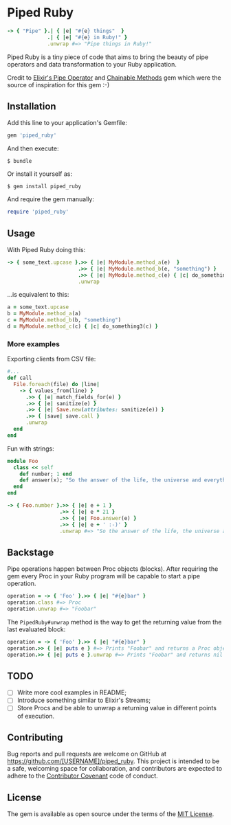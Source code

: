 # Piped Ruby

```ruby
-> { "Pipe" }.| { |e| "#{e} things"  }
             .| { |e| "#{e} in Ruby!" }
             .unwrap #=> "Pipe things in Ruby!"
```

Piped Ruby is a tiny piece of code that aims to bring the beauty of pipe operators and data transformation to your Ruby application.

Credit to [Elixir's Pipe Operator](http://elixir-lang.org/getting-started/enumerables-and-streams.html#the-pipe-operator) and [Chainable Methods](https://github.com/akitaonrails/chainable_methods) gem which were the source of inspiration for this gem :-)

## Installation

Add this line to your application's Gemfile:

```ruby
gem 'piped_ruby'
```

And then execute:

    $ bundle

Or install it yourself as:

    $ gem install piped_ruby

And require the gem manually:

```ruby
require 'piped_ruby'
```

## Usage

With Piped Ruby doing this:

```ruby
-> { some_text.upcase }.>> { |e| MyModule.method_a(e)  }
                       .>> { |e| MyModule.method_b(e, "something") }
                       .>> { |e| MyModule.method_c(e) { |c| do_something3(c) } }
                       .unwrap
```

...is equivalent to this:

```ruby
a = some_text.upcase
b = MyModule.method_a(a)
c = MyModule.method_b(b, "something")
d = MyModule.method_c(c) { |c| do_something3(c) }
```

### More examples

Exporting clients from CSV file:

```ruby
#...
def call
  File.foreach(file) do |line|
    -> { values_from(line) }
      .>> { |e| match_fields_for(e) }
      .>> { |e| sanitize(e) }
      .>> { |e| Save.new(attributes: sanitize(e)) }
      .>> { |save| save.call }
      .unwrap
  end
end
```

Fun with strings:

```ruby
module Foo
  class << self
    def number; 1 end
    def answer(x); "So the answer of the life, the universe and everything is... #{x}!" end
  end
end

-> { Foo.number }.>> { |e| e + 1 }
                 .>> { |e| e * 21 }
                 .>> { |e| Foo.answer(e) }
                 .>> { |e| e + ' :-)' }
                 .unwrap #=> "So the answer of the life, the universe and everything is... 42! :-)"
```


## Backstage

Pipe operations happen between Proc objects (blocks). After requiring the gem every Proc in your Ruby program will be capable to start a pipe operation.

```ruby
operation = -> { 'Foo' }.>> { |e| "#{e}bar" }
operation.class #=> Proc
operation.unwrap #=> "Foobar"
```

The `PipedRuby#unwrap` method is the way to get the returning value from the last evaluated block:

```ruby
operation = -> { 'Foo' }.>> { |e| "#{e}bar" }
operation.>> { |e| puts e } #=> Prints "Foobar" and returns a Proc object
operation.>> { |e| puts e }.unwrap #=> Prints "Foobar" and returns nil
```

## TODO

- [ ] Write more cool examples in README;
- [ ] Introduce something similar to Elixir's Streams;
- [ ] Store Procs and be able to unwrap a returning value in different points of execution.

## Contributing

Bug reports and pull requests are welcome on GitHub at https://github.com/[USERNAME]/piped_ruby. This project is intended to be a safe, welcoming space for collaboration, and contributors are expected to adhere to the [Contributor Covenant](http://contributor-covenant.org) code of conduct.


## License

The gem is available as open source under the terms of the [MIT License](http://opensource.org/licenses/MIT).

